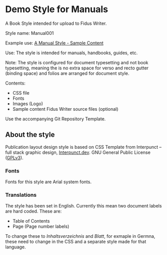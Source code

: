 # Demo Style for Manuals

A Book Style intended for upload to Fidus Writer.

Style name: Manual001

Example use: [A Manual Style - Sample Content](https://mrchristian.github.io/Manual001-Fidus-Style/)

Use: The style is intended for manuals, handbooks, guides, etc.

Note: The style is configured for document typesetting and not book typesetting, meaning the is no extra space for verso and recto gutter (binding space) and folios are arranged for document style.

Contents:

- CSS file
- Fonts
- Images (Logo)
- Sample content Fidus Writer source files (optional)

Use the accompanying Git Repository Template.

## About the style

Publication layout design style is based on CSS Template from Interpunct – full stack graphic design, [Interpunct.dev](https://interpunct.dev/). GNU General Public License ([GPLv3](https://www.gnu.org/licenses/gpl-3.0.html)).

### Fonts

Fonts for this style are Arial system fonts.

### Translations

The style has been set in English. Currently this mean two document labels are hard coded. These are:

   - Table of Contents
   - Page (Page number labels)

To change these to _Inhaltsverzeichnis_ and _Blatt_, for exmaple in Germna, these need to change in the CSS and a separate style made for that language.  
